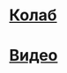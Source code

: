 # [Колаб](https://colab.research.google.com/drive/1avk8DgjRDq2BYkXmnq03zQuzsxB3RrG1?usp=sharing)

# [Видео](https://drive.google.com/file/d/1-GuUCHHG0y9sY_ezUovSQOSPxPMdVXfj/view)
